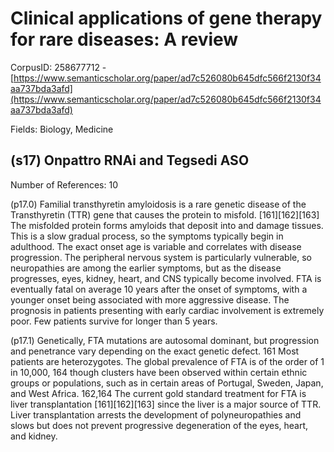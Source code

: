 # Clinical applications of gene therapy for rare diseases: A review

CorpusID: 258677712 - [https://www.semanticscholar.org/paper/ad7c526080b645dfc566f2130f34aa737bda3afd](https://www.semanticscholar.org/paper/ad7c526080b645dfc566f2130f34aa737bda3afd)

Fields: Biology, Medicine

## (s17) Onpattro RNAi and Tegsedi ASO
Number of References: 10

(p17.0) Familial transthyretin amyloidosis is a rare genetic disease of the Transthyretin (TTR) gene that causes the protein to misfold. [161][162][163] The misfolded protein forms amyloids that deposit into and damage tissues. This is a slow gradual process, so the symptoms typically begin in adulthood. The exact onset age is variable and correlates with disease progression. The peripheral nervous system is particularly vulnerable, so neuropathies are among the earlier symptoms, but as the disease progresses, eyes, kidney, heart, and CNS typically become involved. FTA is eventually fatal on average 10 years after the onset of symptoms, with a younger onset being associated with more aggressive disease. The prognosis in patients presenting with early cardiac involvement is extremely poor. Few patients survive for longer than 5 years.

(p17.1) Genetically, FTA mutations are autosomal dominant, but progression and penetrance vary depending on the exact genetic defect. 161 Most patients are heterozygotes. The global prevalence of FTA is of the order of 1 in 10,000, 164 though clusters have been observed within certain ethnic groups or populations, such as in certain areas of Portugal, Sweden, Japan, and West Africa. 162,164 The current gold standard treatment for FTA is liver transplantation [161][162][163] since the liver is a major source of TTR. Liver transplantation arrests the development of polyneuropathies and slows but does not prevent progressive degeneration of the eyes, heart, and kidney.
